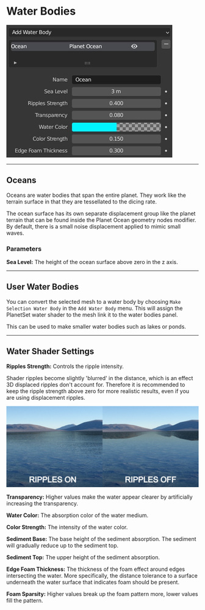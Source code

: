 # Water Bodies

![Water Bodies Panel](media/water_panel.jpg)

---

## Oceans

Oceans are water bodies that span the entire planet. They work like the terrain surface in that they are tessellated to the dicing rate.

The ocean surface has its own separate displacement group like the planet terrain that can be found inside the Planet Ocean geometry nodes modifier. By default, there is a small noise displacement applied to mimic small waves.

### Parameters

**Sea Level:** The height of the ocean surface above zero in the z axis.

---

## User Water Bodies

You can convert the selected mesh to a water body by choosing `Make Selection Water Body` in the `Add Water Body` menu. This will assign the PlanetSet water shader to the mesh link it to the water bodies panel.

This can be used to make smaller water bodies such as lakes or ponds.


---

## Water Shader Settings

**Ripples Strength:** Controls the ripple intensity.

Shader ripples become slightly 'blurred' in the distance, which is an effect 3D displaced ripples don't account for. Therefore it is recommended to keep the ripple strength above zero for more realistic results, even if you are using displacement ripples.

![](media/water_ripples.jpg)

**Transparency:** Higher values make the water appear clearer by artificially increasing the transparency.

**Water Color:** The absorption color of the water medium.

**Color Strength:** The intensity of the water color.

**Sediment Base:** The base height of the sediment absorption. The sediment will gradually reduce up to the sediment top.

**Sediment Top:** The upper height of the sediment absorption.

**Edge Foam Thickness:** The thickness of the foam effect around edges intersecting the water. More specifically, the distance tolerance to a surface underneath the water surface that indicates foam should be present.

**Foam Sparsity:** Higher values break up the foam pattern more, lower values fill the pattern.
